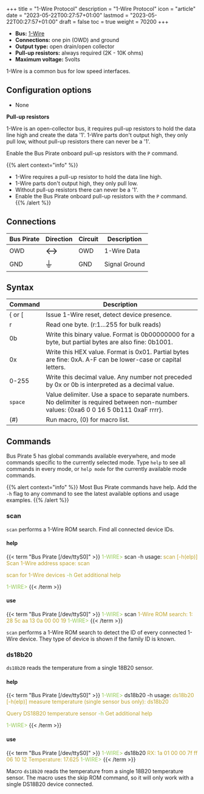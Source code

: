+++
title = "1-Wire Protocol"
description = "1-Wire Protocol"
icon = "article"
date = "2023-05-22T00:27:57+01:00"
lastmod = "2023-05-22T00:27:57+01:00"
draft = false
toc = true
weight = 70200
+++

-   **Bus:** [1-Wire](https://en.wikipedia.org/wiki/1-Wire)
-   **Connections:** one pin (OWD) and ground
-   **Output type:** open drain/open collector
-   **Pull-up resistors:** always required (2K - 10K ohms)
-   **Maximum voltage:** 5volts

1-Wire is a common bus for low speed interfaces.

## Configuration options

- None

**Pull-up resistors**

1-Wire is an open-collector bus, it requires pull-up resistors to hold the
data line high and create the data '1'. 1-Wire parts don't
output high, they only pull low, without pull-up resistors there can
never be a '1'. 

Enable the Bus Pirate onboard pull-up resistors with the ```P``` command.

{{% alert context="info" %}}
- 1-Wire requires a pull-up resistor to hold the data line high.
- 1-Wire parts don't output high, they only pull low.
- Without pull-up resistors there can never be a '1'. 
- Enable the Bus Pirate onboard pull-up resistors with the ```P``` command.
{{% /alert %}}

## Connections

| Bus Pirate | Direction                     | Circuit | Description   |
|------------|--------------------------|---------|---------------|
| OWD       | <font size="+2">↔</font> | OWD     | 1-Wire Data   |
| GND        | <font size="+2">⏚</font> | GND     | Signal Ground |

## Syntax

|Command|Description|
|-------|-----------|
| \{ or [ | Issue 1-Wire reset, detect device presence. |
| r       | Read one byte. (r:1…255 for bulk reads)|
| 0b      | Write this binary value. Format is 0b00000000 for a byte, but partial bytes are also fine: 0b1001.|
| 0x      | Write this HEX value. Format is 0x01. Partial bytes are fine: 0xA. A-F can be lower-case or capital letters. |
| 0-255   | Write this decimal value. Any number not preceded by 0x or 0b is interpreted as a decimal value. |
| ```space```| Value delimiter. Use a space to separate numbers. No delimiter is required between non-number values: \{0xa6 0 0 16 5 0b111 0xaF rrrr}. |
| \(#\)   | Run macro, (0) for macro list. |


## Commands

Bus Pirate 5 has global commands available everywhere, and mode commands specific to the currently selected mode. Type ```help``` to see all commands in every mode, or ```help mode``` for the currently available mode commands.

{{% alert context="info" %}}
Most Bus Pirate commands have help. Add the ```-h``` flag to any command to see the latest available options and usage examples. 
{{% /alert %}}

### scan

```scan``` performs a 1-Wire ROM search. Find all connected device IDs.

#### help

{{< term "Bus Pirate [/dev/ttyS0]" >}}
<span style="color:#96cb59">1-WIRE></span> scan -h
usage:
<span style="color:#bfa530">scan	[-h(elp)]</span>
<span style="color:#bfa530">Scan 1-Wire address space: scan</span>

<span style="color:#bfa530">scan for 1-Wire devices</span>
<span style="color:#96cb59">-h</span>	<span style="color:#bfa530">Get additional help</span>

<span style="color:#96cb59">1-WIRE></span> 
{{< /term >}}

#### use
{{< term "Bus Pirate [/dev/ttyS0]" >}}
<span style="color:#96cb59">1-WIRE></span> scan
<span style="color:#bfa530">
1-Wire ROM search:
1: 28 5c aa 13 0a 00 00 19
</span>
<span style="color:#96cb59">1-WIRE></span>
{{< /term >}}

```scan``` performs a 1-Wire ROM search to detect the ID of every connected 1-Wire device. They type of device is shown if the family ID is known.

### ds18b20    

```ds18b20``` reads the temperature from a single 18B20 sensor.

#### help

{{< term "Bus Pirate [/dev/ttyS0]" >}}
<span style="color:#96cb59">1-WIRE></span> ds18b20 -h
usage:
<span style="color:#bfa530">ds18b20	[-h(elp)]</span>
<span style="color:#bfa530">measure temperature (single sensor bus only): ds18b20</span>

<span style="color:#bfa530">Query DS18B20 temperature sensor</span>
<span style="color:#96cb59">-h</span>	<span style="color:#bfa530">Get additional help</span>

<span style="color:#96cb59">1-WIRE></span> 
{{< /term >}}

#### use

{{< term "Bus Pirate [/dev/ttyS0]" >}}
<span style="color:#96cb59">1-WIRE></span> ds18b20
<span style="color:#bfa530">
RX: 1a 01 00 00 7f ff 06 10 12
Temperature: 17.625
</span>
<span style="color:#96cb59">1-WIRE></span>
{{< /term >}}

Macro ```ds18b20``` reads the temperature from a single 18B20 temperature sensor. The macro uses the skip ROM command, so it will only work with a single DS18B20 device connected.
